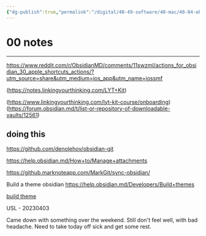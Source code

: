 ```yaml
---
{"dg-publish":true,"permalink":"/digital/40-49-software/40-mac/40-04-obsidian/00-notes/","dgPassFrontmatter":true,"noteIcon":""}
---
```




# 00 notes 
_______________





https://www.reddit.com/r/ObsidianMD/comments/11swzml/actions_for_obsidian_30_apple_shortcuts_actions/?utm_source=share&utm_medium=ios_app&utm_name=iossmf


(https://notes.linkingyourthinking.com/LYT+Kit)

(https://www.linkingyourthinking.com/lyt-kit-course/onboarding)
(https://forum.obsidian.md/t/list-or-repository-of-downloadable-vaults/12561)

## doing this
https://github.com/denolehov/obsidian-git

https://help.obsidian.md/How+to/Manage+attachments

https://github.marknoteapp.com/MarkGit/sync-obsidian/







Build a theme obsidian
https://help.obsidian.md/Developers/Build+themes

[build theme](message:%3CB834E323-B7BF-4208-971D-3DB506D772AE@gmail.com%3E)




USL - 20230403

Came down with something over the weekend. Still don't feel well, with bad headache. Need to take today off sick and get some rest. 

